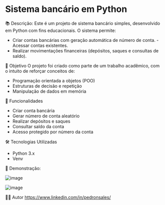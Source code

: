 # Sistema bancário em Python

📚 Descrição:
Este é um projeto de sistema bancário simples, desenvolvido em Python com fins educacionais.
O sistema permite:
- Criar contas bancárias com geração automática de número de conta.
-Acessar contas existentes.
- Realizar movimentações financeiras (depósitos, saques e consultas de saldo).

🎯 Objetivo
O projeto foi criado como parte de um trabalho acadêmico, com o intuito de reforçar conceitos de:
- Programação orientada a objetos (POO)
- Estruturas de decisão e repetição
- Manipulação de dados em memória

🚀 Funcionalidades
- Criar conta bancária
- Gerar número de conta aleatório
- Realizar depósitos e saques
- Consultar saldo da conta
- Acesso protegido por número da conta

🛠 Tecnologias Utilizadas
- Python 3.x
- Venv

📸 Demonstração: 

![image](https://github.com/user-attachments/assets/d185d310-18a1-4251-b895-e91de0bd8278)

![image](https://github.com/user-attachments/assets/888a8366-e2ab-43c0-a1f8-1833edee290c)

👨‍💻 Autor
https://www.linkedin.com/in/pedronsales/
